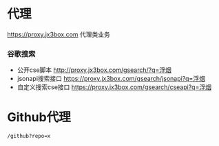 # 代理
https://proxy.jx3box.com 代理类业务

### 谷歌搜索
+ 公开cse脚本 http://proxy.jx3box.com/gsearch/?q=浮烟
+ jsonapi搜索接口 https://proxy.jx3box.com/gsearch/jsonapi?q=浮烟
+ 自定义搜索cse接口 https://proxy.jx3box.com/gsearch/cseapi?q=浮烟

# Github代理
`/github?repo=x`